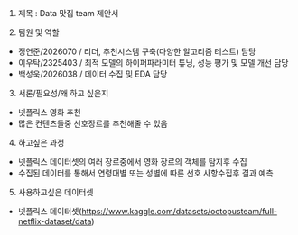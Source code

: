 1. 제목 : Data 맛집 team 제안서

2. 팀원 및 역할
 - 정연준/2026070 /
   리더, 추천시스템 구축(다양한 알고리즘 테스트) 담당
 - 이우탁/2325403 /
   최적 모델의 하이퍼파라미터 튜닝, 성능 평가 및 모델 개선 담당
 - 백성욱/2026038 /
   데이터 수집 및 EDA 담당

3. 서론/필요성/왜 하고 싶은지
 - 넷플릭스 영화 추천
 - 많은 컨텐츠들중 선호장르를 추천해줄 수 있음

4. 하고싶은 과정
- 넷플릭스 데이터셋의 여러 장르중에서 영화 장르의 객체를 탐지후 수집
- 수집된 데이터를 통해서 연령대별 또는 성별에 따른 선호 사항수집후 결과 예측
  
5. 사용하고싶은 데이터셋
- 넷플릭스 데이터셋(https://www.kaggle.com/datasets/octopusteam/full-netflix-dataset/data)
